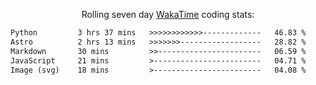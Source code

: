 <p align="center">Rolling seven day <a href="https://wakatime.com/@syrkis"/>WakaTime</a> coding stats:</p>
<!--START_SECTION:waka-->

```txt
Python         3 hrs 37 mins   >>>>>>>>>>>>-------------   46.83 %
Astro          2 hrs 13 mins   >>>>>>>------------------   28.82 %
Markdown       30 mins         >>-----------------------   06.59 %
JavaScript     21 mins         >------------------------   04.71 %
Image (svg)    18 mins         >------------------------   04.08 %
```

<!--END_SECTION:waka-->
